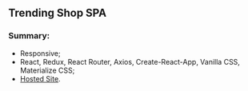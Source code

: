 ## Trending Shop SPA

### Summary:
-   Responsive;
-   React, Redux, React Router, Axios, Create-React-App, Vanilla CSS, Materialize CSS;
-   [Hosted Site](https://trendy-shop.netlify.app/).